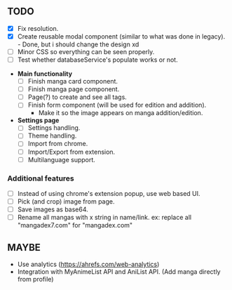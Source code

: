 ## TODO

- [x] Fix resolution.
- [x] Create reusable modal component (similar to what was done in legacy). - Done, but i should change the design xd
- [ ] Minor CSS so everything can be seen properly.
- [ ] Test whether databaseService's populate works or not.

- **Main functionality**
    - [ ] Finish manga card component.
    - [ ] Finish manga page component.
    - [ ] Page(?) to create and see all tags.
    - [ ] Finish form component (will be used for edition and addition).
        - Make it so the image appears on manga addition/edition.

- **Settings page**
    - [ ] Settings handling.
    - [ ] Theme handling.
    - [ ] Import from chrome.
    - [ ] Import/Export from extension.
    - [ ] Multilanguage support.

### **Additional features**
- [ ] Instead of using chrome's extension popup, use web based UI.
- [ ] Pick (and crop) image from page.
- [ ] Save images as base64.
- [ ] Rename all mangas with x string in name/link. ex: replace all "mangadex7.com" for "mangadex.com"

## MAYBE
- Use analytics (https://ahrefs.com/web-analytics)
- Integration with MyAnimeList API and AniList API. (Add manga directly from profile)